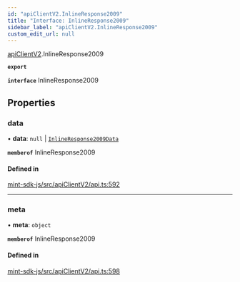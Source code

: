 ```yaml
---
id: "apiClientV2.InlineResponse2009"
title: "Interface: InlineResponse2009"
sidebar_label: "apiClientV2.InlineResponse2009"
custom_edit_url: null
---
```


[apiClientV2](../modules/apiClientV2).InlineResponse2009

**`export`**

**`interface`** InlineResponse2009

## Properties

### data

• **data**: ``null`` \| [`InlineResponse2009Data`](apiClientV2.InlineResponse2009Data)

**`memberof`** InlineResponse2009

#### Defined in

[mint-sdk-js/src/apiClientV2/api.ts:592](https://github.com/KyuzanInc/mint-sdk-js/blob/116138b/src/apiClientV2/api.ts#L592)

___

### meta

• **meta**: `object`

**`memberof`** InlineResponse2009

#### Defined in

[mint-sdk-js/src/apiClientV2/api.ts:598](https://github.com/KyuzanInc/mint-sdk-js/blob/116138b/src/apiClientV2/api.ts#L598)

